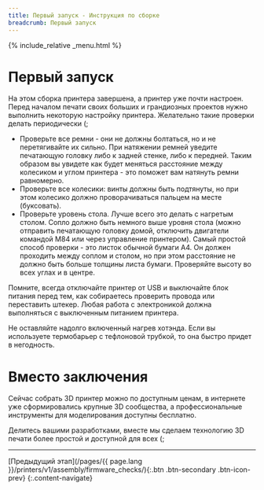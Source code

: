 ```yaml
---
title: Первый запуск - Инструкция по сборке
breadcrumb: Первый запуск
---
```


{% include_relative _menu.html %}

# Первый запуск
На этом сборка принтера завершена, а принтер уже почти настроен. Перед началом печати своих больших и грандиозных проектов нужно выполнить некоторую настройку принтера. Желательно такие проверки делать периодически (;

- Проверьте все ремни - они не должны болтаться, но и не перетягивайте их сильно. При натяжении ремней уведите печатающую головку либо к задней стенке, либо к передней. Таким образом вы увидете как будет меняться расстояние между колесиком и углом принтера - это поможет вам натянуть ремни равномерно.
- Проверьте все колесики: винты должны быть подтянуты, но при этом колесико должно проворачиваться пальцем на месте (буксовать).
- Проверьте уровень стола. Лучше всего это делать с нагретым столом. Сопло должно быть немного выше уровня стола (можно отправить печатающую головку домой, отключить двигатели командой M84 или через управление принтером). Самый простой способ проверки - это листок обычной бумаги А4. Он должен проходить между соплом и столом, но при этом расстояние не должно быть больше толщины листа бумаги. Проверяйте высоту во всех углах и в центре.

Помните, всегда отключайте принтер от USB и выключайте блок питания перед тем, как собираетесь проверить провода или переставить штекер. Любая работа с электроникой должна выполняться с выключенным питанием принтера.

Не оставляйте надолго включенный нагрев хотэнда. Если вы используете термобарьер с тефлоновой трубкой, то она быстро придет в негодность.

# Вместо заключения
Сейчас собрать 3D принтер можно по доступным ценам, в интернете уже сформировались крупные 3D сообщества, а профессиональные инструменты для моделирования доступны бесплатно.

Делитесь вашими разработками, вместе мы сделаем технологию 3D печати более простой и доступной для всех (;

---
[Предыдущий этап](/pages/{{ page.lang }}/printers/v1/assembly/firmware_checks/){:.btn .btn-secondary .btn-icon-prev}
{:.content-navigate}
